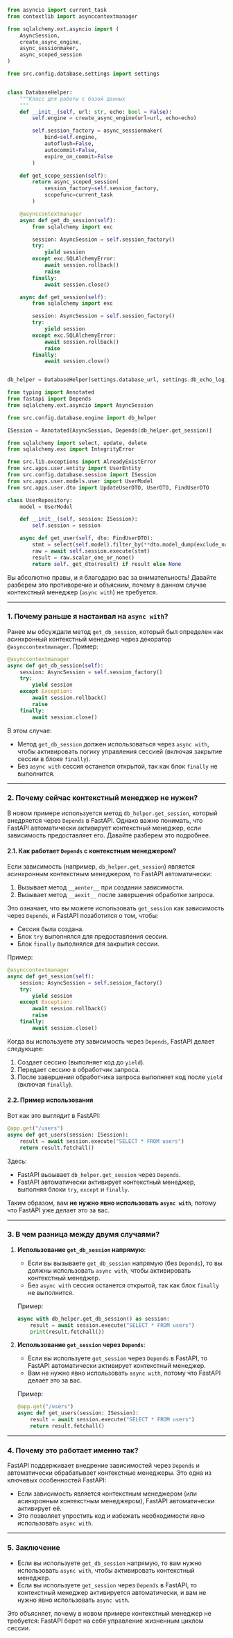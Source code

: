 ```python
from asyncio import current_task
from contextlib import asynccontextmanager

from sqlalchemy.ext.asyncio import (
    AsyncSession,
    create_async_engine,
    async_sessionmaker,
    async_scoped_session
)

from src.config.database.settings import settings


class DatabaseHelper:
    """Класс для работы с базой данных
    """
    def __init__(self, url: str, echo: bool = False):
        self.engine = create_async_engine(url=url, echo=echo)

        self.session_factory = async_sessionmaker(
            bind=self.engine,
            autoflush=False,
            autocommit=False,
            expire_on_commit=False
        )

    def get_scope_session(self):
        return async_scoped_session(
            session_factory=self.session_factory,
            scopefunc=current_task
        )

    @asynccontextmanager
    async def get_db_session(self):
        from sqlalchemy import exc

        session: AsyncSession = self.session_factory()
        try:
            yield session
        except exc.SQLAlchemyError:
            await session.rollback()
            raise
        finally:
            await session.close()

    async def get_session(self):
        from sqlalchemy import exc

        session: AsyncSession = self.session_factory()
        try:
            yield session
        except exc.SQLAlchemyError:
            await session.rollback()
            raise
        finally:
            await session.close()


db_helper = DatabaseHelper(settings.database_url, settings.db_echo_log)

```

```python
from typing import Annotated
from fastapi import Depends
from sqlalchemy.ext.asyncio import AsyncSession

from src.config.database.engine import db_helper

ISession = Annotated[AsyncSession, Depends(db_helper.get_session)]
```

```python
from sqlalchemy import select, update, delete
from sqlalchemy.exc import IntegrityError

from src.lib.exceptions import AlreadyExistError
from src.apps.user.entity import UserEntity
from src.config.database.session import ISession
from src.apps.user.models.user import UserModel
from src.apps.user.dto import UpdateUserDTO, UserDTO, FindUserDTO

class UserRepository:
    model = UserModel

    def __init__(self, session: ISession):
        self.session = session

    async def get_user(self, dto: FindUserDTO):
        stmt = select(self.model).filter_by(**dto.model_dump(exclude_none=True))
        raw = await self.session.execute(stmt)
        result = raw.scalar_one_or_none()
        return self._get_dto(result) if result else None
```

Вы абсолютно правы, и я благодарю вас за внимательность! Давайте разберем это противоречие и объясним, почему в данном случае контекстный менеджер (`async with`) не требуется.

---

### **1. Почему раньше я настаивал на `async with`?**

Ранее мы обсуждали метод `get_db_session`, который был определен как асинхронный контекстный менеджер через декоратор `@asynccontextmanager`. Пример:

```python
@asynccontextmanager
async def get_db_session(self):
    session: AsyncSession = self.session_factory()
    try:
        yield session
    except Exception:
        await session.rollback()
        raise
    finally:
        await session.close()
```

В этом случае:
- Метод `get_db_session` должен использоваться через `async with`, чтобы активировать логику управления сессией (включая закрытие сессии в блоке `finally`).
- Без `async with` сессия останется открытой, так как блок `finally` не выполнится.

---

### **2. Почему сейчас контекстный менеджер не нужен?**

В новом примере используется метод `db_helper.get_session`, который внедряется через `Depends` в FastAPI. Однако важно понимать, что FastAPI автоматически активирует контекстный менеджер, если зависимость предоставляет его. Давайте разберем это подробнее.

#### **2.1. Как работает `Depends` с контекстным менеджером?**

Если зависимость (например, `db_helper.get_session`) является асинхронным контекстным менеджером, то FastAPI автоматически:
1. Вызывает метод `__aenter__` при создании зависимости.
2. Вызывает метод `__aexit__` после завершения обработки запроса.

Это означает, что вы можете использовать `get_session` как зависимость через `Depends`, и FastAPI позаботится о том, чтобы:
- Сессия была создана.
- Блок `try` выполнялся для предоставления сессии.
- Блок `finally` выполнялся для закрытия сессии.

Пример:

```python
@asynccontextmanager
async def get_session(self):
    session: AsyncSession = self.session_factory()
    try:
        yield session
    except Exception:
        await session.rollback()
        raise
    finally:
        await session.close()
```

Когда вы используете эту зависимость через `Depends`, FastAPI делает следующее:
1. Создает сессию (выполняет код до `yield`).
2. Передает сессию в обработчик запроса.
3. После завершения обработчика запроса выполняет код после `yield` (включая `finally`).

#### **2.2. Пример использования**

Вот как это выглядит в FastAPI:

```python
@app.get("/users")
async def get_users(session: ISession):
    result = await session.execute("SELECT * FROM users")
    return result.fetchall()
```

Здесь:
- FastAPI вызывает `db_helper.get_session` через `Depends`.
- FastAPI автоматически активирует контекстный менеджер, выполняя блоки `try`, `except` и `finally`.

Таким образом, вам **не нужно явно использовать `async with`**, потому что FastAPI уже делает это за вас.

---

### **3. В чем разница между двумя случаями?**

1. **Использование `get_db_session` напрямую**:
   - Если вы вызываете `get_db_session` напрямую (без `Depends`), то вы должны использовать `async with`, чтобы активировать контекстный менеджер.
   - Без `async with` сессия останется открытой, так как блок `finally` не выполнится.

   Пример:
   ```python
   async with db_helper.get_db_session() as session:
       result = await session.execute("SELECT * FROM users")
       print(result.fetchall())
   ```

2. **Использование `get_session` через `Depends`**:
   - Если вы используете `get_session` через `Depends` в FastAPI, то FastAPI автоматически активирует контекстный менеджер.
   - Вам не нужно явно использовать `async with`, потому что FastAPI делает это за вас.

   Пример:
   ```python
   @app.get("/users")
   async def get_users(session: ISession):
       result = await session.execute("SELECT * FROM users")
       return result.fetchall()
   ```

---

### **4. Почему это работает именно так?**

FastAPI поддерживает внедрение зависимостей через `Depends` и автоматически обрабатывает контекстные менеджеры. Это одна из ключевых особенностей FastAPI:
- Если зависимость является контекстным менеджером (или асинхронным контекстным менеджером), FastAPI автоматически активирует её.
- Это позволяет упростить код и избежать необходимости явно использовать `async with`.

---

### **5. Заключение**

- Если вы используете `get_db_session` напрямую, то вам нужно использовать `async with`, чтобы активировать контекстный менеджер.
- Если вы используете `get_session` через `Depends` в FastAPI, то контекстный менеджер активируется автоматически, и вам не нужно явно использовать `async with`.

Это объясняет, почему в новом примере контекстный менеджер не требуется: FastAPI берет на себя управление жизненным циклом сессии.
